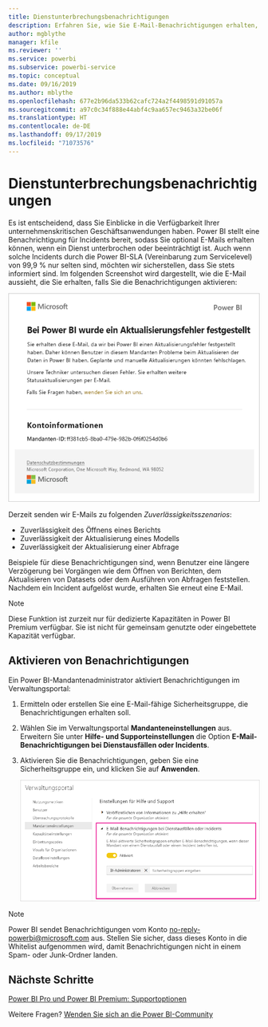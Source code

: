 ```yaml
---
title: Dienstunterbrechungsbenachrichtigungen
description: Erfahren Sie, wie Sie E-Mail-Benachrichtigungen erhalten, wenn ein Power BI-Dienst unterbrochen oder beeinträchtigt ist.
author: mgblythe
manager: kfile
ms.reviewer: ''
ms.service: powerbi
ms.subservice: powerbi-service
ms.topic: conceptual
ms.date: 09/16/2019
ms.author: mblythe
ms.openlocfilehash: 677e2b96da533b62cafc724a2f4498591d91057a
ms.sourcegitcommit: a97c0c34f888e44abf4c9aa657ec9463a32be06f
ms.translationtype: HT
ms.contentlocale: de-DE
ms.lasthandoff: 09/17/2019
ms.locfileid: "71073576"
---
```

# <a name="service-interruption-notifications"></a>Dienstunterbrechungsbenachrichtigungen

Es ist entscheidend, dass Sie Einblicke in die Verfügbarkeit Ihrer unternehmenskritischen Geschäftsanwendungen haben. Power BI stellt eine Benachrichtigung für Incidents bereit, sodass Sie optional E-Mails erhalten können, wenn ein Dienst unterbrochen oder beeinträchtigt ist. Auch wenn solche Incidents durch die Power BI-SLA (Vereinbarung zum Servicelevel) von 99,9 % nur selten sind, möchten wir sicherstellen, dass Sie stets informiert sind. Im folgenden Screenshot wird dargestellt, wie die E-Mail aussieht, die Sie erhalten, falls Sie die Benachrichtigungen aktivieren:

![Benachrichtigungs-E-Mail zur Aktualisierung](media/service-interruption-notifications/refresh-notification-email.png)

Derzeit senden wir E-Mails zu folgenden _Zuverlässigkeitsszenarios_:

- Zuverlässigkeit des Öffnens eines Berichts
- Zuverlässigkeit der Aktualisierung eines Modells
- Zuverlässigkeit der Aktualisierung einer Abfrage

Beispiele für diese Benachrichtigungen sind, wenn Benutzer eine längere Verzögerung bei Vorgängen wie dem Öffnen von Berichten, dem Aktualisieren von Datasets oder dem Ausführen von Abfragen feststellen. Nachdem ein Incident aufgelöst wurde, erhalten Sie erneut eine E-Mail.

> [!NOTE]
> Diese Funktion ist zurzeit nur für dedizierte Kapazitäten in Power BI Premium verfügbar. Sie ist nicht für gemeinsam genutzte oder eingebettete Kapazität verfügbar.

## <a name="enable-notifications"></a>Aktivieren von Benachrichtigungen

Ein Power BI-Mandantenadministrator aktiviert Benachrichtigungen im Verwaltungsportal:

1. Ermitteln oder erstellen Sie eine E-Mail-fähige Sicherheitsgruppe, die Benachrichtigungen erhalten soll.

1. Wählen Sie im Verwaltungsportal **Mandanteneinstellungen** aus. Erweitern Sie unter **Hilfe- und Supporteinstellungen** die Option **E-Mail-Benachrichtigungen bei Dienstausfällen oder Incidents**.

1. Aktivieren Sie die Benachrichtigungen, geben Sie eine Sicherheitsgruppe ein, und klicken Sie auf **Anwenden**.

    ![Aktivieren von Dienstbenachrichtigungen](media/service-interruption-notifications/enable-notifications.png)

> [!NOTE]
> Power BI sendet Benachrichtigungen vom Konto no-reply-powerbi@microsoft.com aus. Stellen Sie sicher, dass dieses Konto in die Whitelist aufgenommen wird, damit Benachrichtigungen nicht in einem Spam- oder Junk-Ordner landen.

## <a name="next-steps"></a>Nächste Schritte

[Power BI Pro und Power BI Premium: Supportoptionen](service-support-options.md)

Weitere Fragen? [Wenden Sie sich an die Power BI-Community](http://community.powerbi.com/)
